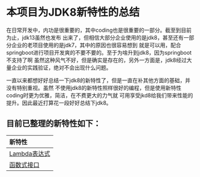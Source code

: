 #  本项目为JDK8新特性的总结

在日常开发中，内功是很重要的，其中coding也是很重要的一部分。截至到目前为止，jdk13虽然也发布
出来了，但相信大部分企业使用的是jdk8，甚至还有一部分企业的老项目使用的是jdk7，其中的原因也很容易想到
就是可以用，配合springboot进行项目开发爽的不要不要的。至于为啥升到jdk8，因为springboot不支持了啊
虽然这种风气不好，但是确实是存在的，另外一方面是，jdk8经过大量企业的实践验证，绝对不会出现什么问题。

一直以来都想好好总结一下jdk8的新特性了，但是一直在补其他方面的基础，并没有特别重视。虽然
不使用jdk8的新特性照样很好的编程，但是使用新特性coding时更为优雅，简洁，在不费更大的力气就
可用享受jkd8给我们带来性能的提升。因此最近打算花一段好好总结下jdk8。

## 目前已整理的新特性如下：
|新特性|
| :------ |
| [Lambda表达式](src/main/java/com/xiu/fastJdk8/lambda)|
| [函数式接口](src/main/java/com/xiu/fastJdk8/function)|


